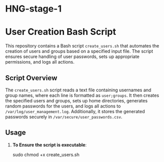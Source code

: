 # HNG-stage-1
# User Creation Bash Script

This repository contains a Bash script `create_users.sh` that automates the creation of users and groups based on a specified input file. The script ensures secure handling of user passwords, sets up appropriate permissions, and logs all actions.

## Script Overview

The `create_users.sh` script reads a text file containing usernames and group names, where each line is formatted as `user;groups`. It then creates the specified users and groups, sets up home directories, generates random passwords for the users, and logs all actions to `/var/log/user_management.log`. Additionally, it stores the generated passwords securely in `/var/secure/user_passwords.csv`.

## Usage

1. **To Ensure the script is executable**:

   sudo chmod +x create_users.sh
